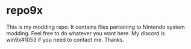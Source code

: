 # repo9x
This is my modding repo.
It contains files pertaining to Nintendo system modding.
Feel free to do whatever you want here.
My discord is win9x#1053 if you need to contact me.
Thanks.
